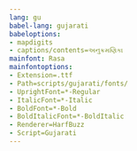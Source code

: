```yaml
---
lang: gu
babel-lang: gujarati
babeloptions:
- mapdigits
- captions/contents=અનુક્રમણિકા
mainfont: Rasa
mainfontoptions:
- Extension=.ttf
- Path=scripts/gujarati/fonts/
- UprightFont=*-Regular
- ItalicFont=*-Italic
- BoldFont=*-Bold
- BoldItalicFont=*-BoldItalic
- Renderer=HarfBuzz
- Script=Gujarati
---
```

